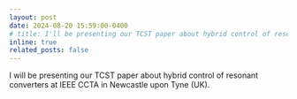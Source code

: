 ```yaml
---
layout: post
date: 2024-08-20 15:59:00-0400
# title: I'll be presenting our TCST paper about hybrid control of resonant converters at IEEE CCTA in Newcastle upon Tyne (UK).
inline: true
related_posts: false
---
```


I will be presenting our TCST paper about hybrid control of resonant converters at IEEE CCTA in Newcastle upon Tyne (UK).

